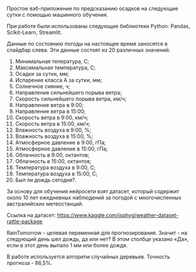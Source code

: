 Простое вэб-приложение по предсказанию осадков на следующие сутки с помощью машинного обучения.

При работе были использованы следующие библиотеки Python: Pandas, Scikit-Learn, Streamlit.

Данные по состоянию погоды на настоящее время заносятся в слайдбар слева. Эти данные состоят из 20 различных значений: 
1. Минимальная тепература, С;
2. Максимальная температура, С;
3. Осадки за сутки, мм;
4. Испарение класса А за сутки, мм;
5. Солнечное сияние, ч;
6. Направление сильнейшего порыва ветра;
7. Скорость сильнейшего порыва ветра, км/ч;
8. Направление ветра в 9:00;
9. Направление ветра в 15:00;
10. Скорость ветра в 9:00, км/ч;
11. Скорость ветра в 15:00, км/ч;
12. Влажность воздуха в 9:00, %;
13. Влажность воздуха в 15:00, %;
14. Атмосферное давление в 9:00, гПа;
15. Атмосферное давление в 15:00, гПа;
16. Облачность в 9:00, октантов;
17. Облачность в 15:00, октантов;
18. Температура воздуха в 9:00, С;
19. Температура воздуха в 15:00, С;
20. Был ли дождь сегодня?.

За основу для обучения нейросети взят датасет, который содержит около 10 лет ежедневных наблюдений за погодой с многочисленных австралийских метеостанций.

Ссылка на датасет: https://www.kaggle.com/jsphyg/weather-dataset-rattle-package

RainTomorrow - целевая переменная для прогнозирования. Значит - на следующий день шел дождь, да или нет?
В этом столбце указано «Да», если в этот день выпало 1 мм или более дождя.

В работе используется алгоритм случайных деревьев. Точность прогноза - 86,5%.
